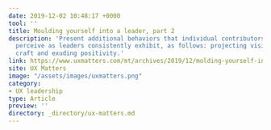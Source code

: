 ```yaml
---
date: 2019-12-02 10:48:17 +0000
tool: ''
title: Moulding yourself into a leader, part 2
description: 'Present additional behaviors that individual contributors who others
  perceive as leaders consistently exhibit, as follows: projecting vision, championing
  craft and exuding positivity.'
link: https://www.uxmatters.com/mt/archives/2019/12/molding-yourself-into-a-leader-part-2.php
site: UX Matters
image: "/assets/images/uxmatters.png"
category:
- UX leadership
type: Article
preview: ''
directory: _directory/ux-matters.md
---
```

